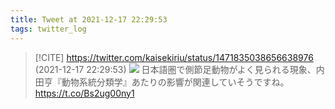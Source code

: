```yaml
---
title: Tweet at 2021-12-17 22:29:53
tags: twitter_log
---
```


> [!CITE] https://twitter.com/kaisekiriu/status/1471835038656638976 (2021-12-17 22:29:53)
> ![](https://twitter.com/kaisekiriu/status/1471835038656638976)
> 日本語圏で側節足動物がよく見られる現象、内田亨『動物系統分類学』あたりの影響が関連していそうですね。 https://t.co/Bs2ug00ny1

